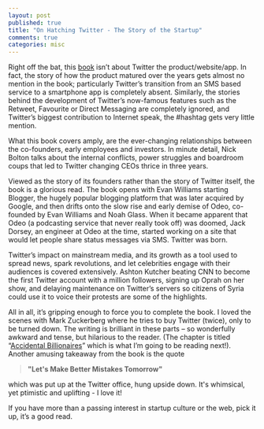 ```yaml
---
layout: post
published: true
title: "On Hatching Twitter - The Story of the Startup"
comments: true
categories: misc
---
```


Right off the bat, this [book](http://www.amazon.in/Hatching-Twitter-Nick-Bilton/dp/1444761951/ref=sr_1_1?s=books&ie=UTF8&qid=1391504704&sr=1-1&keywords=hatching+twitter) isn’t about Twitter the product/website/app. In fact, the story of how the product matured over the years gets almost no mention in the book; particularly Twitter’s transition from an SMS based service to a smartphone app is completely absent.  Similarly, the stories behind the development of Twitter’s now-famous features such as the Retweet, Favourite or Direct Messaging are completely ignored, and Twitter’s biggest contribution to Internet speak, the #hashtag gets very little mention.

What this book covers amply, are the ever-changing relationships between the co-founders, early employees and investors. In minute detail, Nick Bolton talks about the internal conflicts, power struggles and boardroom coups that led to Twitter changing CEOs thrice in three years.

Viewed as the story of its founders rather than the story of Twitter itself, the book is a glorious read. The book opens with Evan Williams starting Blogger, the hugely popular blogging platform that was later acquired by Google, and then drifts onto the slow rise and early demise of Odeo, co-founded by Evan Williams and Noah Glass. When it became apparent that Odeo (a podcasting service that never really took off) was doomed, Jack Dorsey, an engineer at Odeo at the time, started working on a site that would let people share status messages via SMS. Twitter was born.

Twitter’s impact on mainstream media, and its growth as a tool used to spread news, spark revolutions, and let celebrities engage with their audiences is covered extensively. Ashton Kutcher beating CNN to become the first Twitter account with a million followers, signing up Oprah on her show, and delaying maintenance on Twitter’s servers so citizens of Syria could use it to voice their protests are some of the highlights.

All in all, it’s gripping enough to force you to complete the book. I loved the scenes with Mark Zuckerberg where he tries to buy Twitter (twice), only to be turned down. The writing is brilliant in these parts – so wonderfully awkward and tense, but hilarious to the reader.  (The chapter is titled “[Accidental Billionaires](http://www.amazon.in/Accidental-Billionaires-Betrayal-Founding-Facebook/dp/0099551233/ref=sr_1_1?s=books&ie=UTF8&qid=1391504737&sr=1-1&keywords=accidental+billionaires)” which is what I’m going to be reading next!). Another amusing takeaway from the book is the quote
> **"Let's Make Better Mistakes Tomorrow"**

which was put up at the Twitter office, hung upside down. It's whimsical, yet ptimistic and uplifting - I love it!

If you have more than a passing interest in startup culture or the web, pick it up, it’s a good read.
